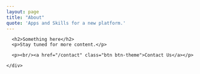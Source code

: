 ```yaml
---
layout: page
title: "About"
quote: 'Apps and Skills for a new platform.'
---
```

<div class="container mtb">
  <div class="row">
    <div class="col-lg-6">

      <h2>Something here</h2>
      <p>Stay tuned for more content.</p>

      <p><br/><a href="/contact" class="btn btn-theme">Contact Us</a></p>

    </div>
  </div><!-- /row -->

</div><!-- /container -->

